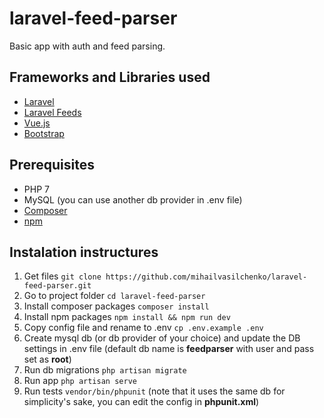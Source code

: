 # laravel-feed-parser
Basic app with auth and feed parsing.

## Frameworks and Libraries used
- [Laravel](https://laravel.com/)
- [Laravel Feeds](https://github.com/willvincent/feeds)
- [Vue.js](https://vuejs.org/)
- [Bootstrap](https://getbootstrap.com/)

## Prerequisites
- PHP 7
- MySQL (you can use another db provider in .env file)
- [Composer](https://getcomposer.org/download/)
- [npm](https://www.npmjs.com/get-npm)

## Instalation instructures
1. Get files
  `git clone https://github.com/mihailvasilchenko/laravel-feed-parser.git`
2. Go to project folder
  `cd laravel-feed-parser`
3. Install composer packages
  `composer install`
4. Install npm packages
  `npm install && npm run dev`
5. Copy config file and rename to .env
  `cp .env.example .env`
6. Create mysql db (or db provider of your choice) and update the DB settings in .env file
  (default db name is **feedparser** with user and pass set as **root**)
7. Run db migrations
  `php artisan migrate`
8. Run app
  `php artisan serve`
9. Run tests
  `vendor/bin/phpunit`
  (note that it uses the same db for simplicity's sake, you can edit the config in **phpunit.xml**)